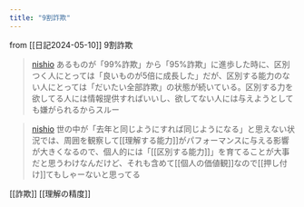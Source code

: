 ```yaml
---
title: "9割詐欺"
---
```


from [[日記2024-05-10]]
9割詐欺
> [nishio](https://twitter.com/nishio/status/1788796178722902214) あるものが「99%詐欺」から「95%詐欺」に進歩した時に、区別つく人にとっては「良いものが5倍に成長した」だが、区別する能力のない人にとっては「だいたい全部詐欺」の状態が続いている。区別する力を欲してる人には情報提供すればいいし、欲してない人には与えようとしても嫌がられるからスルー

> [nishio](https://twitter.com/nishio/status/1788800372783693992) 世の中が「去年と同じようにすれば同じようになる」と思えない状況では、周囲を観察して[[理解する能力]]がパフォーマンスに与える影響が大きくなるので、個人的には「[[区別する能力]]」を育てることが大事だと思うわけなんだけど、それも含めて[[個人の価値観]]なので[[押し付け]]てもしゃーないと思ってる

[[詐欺]]
[[理解の精度]]

